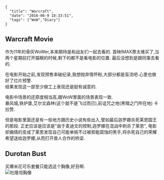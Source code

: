```metadata
{
  "title": "Warcraft",
  "date": "2016-06-9 18:33:51",
  "tags": ["WoW","Diary"]
}
```


## Warcraft Movie
作为11年的骨灰WoWer,本来期待是和战友们一起去看的.
首映IMAX票太难买了,当两个星期前打开猫眼的时候,剩下的都不是看电影的位置.
最后没想到是跟同事去看的.  

在电影开始之前,发现预售率破纪录,我想抛弃情怀粉,大部分都是盲流吧.心里也做好了烂片预警.  
结果发现这一部至少做工上表现还是挺有诚意的.  

电影中场景的还原度相当高,跟WoW里面的场景表现一致.  
暴风城,铁炉堡,艾尔文森林(这个就不是飞过而已),前诅咒之地(黑暗之门所在地)
卡拉赞.


但是电影里面还是有一些地方跟历史小说有些出入,譬如最后迦罗娜杀死莱恩国王的那段.
正史应该是应该是"由于麦迪文的控制,迦罗娜在混战中刺杀了莱恩",
电影却煽情的变成了莱恩发现自己可能单挑不过被邪能腐蚀的黑手,将杀死自己的荣耀希望送给迦罗娜,从而打开兽人合作的桥梁.  




## Durotan Bust
买爆米花可乐套餐只能选这个胸像,好丑啊.  
![杜隆坦胸像](https://img.alicdn.com/tfscom/TB1jiGrKpXXXXciaXXXXXXXXXXX.jpg)


